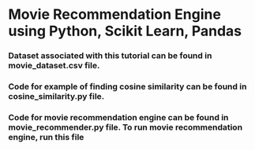 # Movie Recommendation Engine using Python, Scikit Learn, Pandas

### Dataset associated with this tutorial can be found in movie_dataset.csv file.

### Code for example of finding cosine similarity can be found in cosine_similarity.py file.

### Code for movie recommendation engine can be found in movie_recommender.py file. To run movie recommendation engine, run this file
